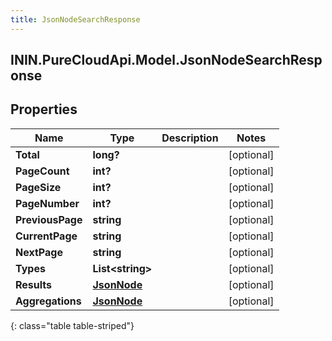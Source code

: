 ```yaml
---
title: JsonNodeSearchResponse
---
```

## ININ.PureCloudApi.Model.JsonNodeSearchResponse

## Properties

|Name | Type | Description | Notes|
|------------ | ------------- | ------------- | -------------|
| **Total** | **long?** |  | [optional] |
| **PageCount** | **int?** |  | [optional] |
| **PageSize** | **int?** |  | [optional] |
| **PageNumber** | **int?** |  | [optional] |
| **PreviousPage** | **string** |  | [optional] |
| **CurrentPage** | **string** |  | [optional] |
| **NextPage** | **string** |  | [optional] |
| **Types** | **List&lt;string&gt;** |  | [optional] |
| **Results** | [**JsonNode**](JsonNode.html) |  | [optional] |
| **Aggregations** | [**JsonNode**](JsonNode.html) |  | [optional] |
{: class="table table-striped"}


